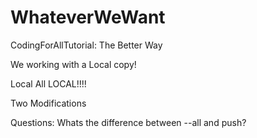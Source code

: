# WhateverWeWant
CodingForAllTutorial: The Better Way

We working with a Local copy!

Local All LOCAL!!!!

Two Modifications

Questions:
Whats the difference between --all and push? 

